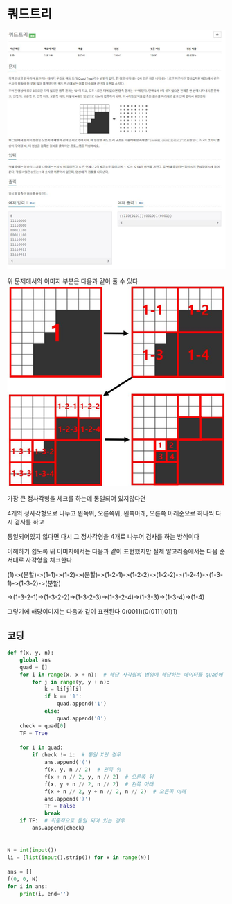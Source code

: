 # 쿼드트리
![이미지](https://github.com/PNU-PULSE/2021-Fall/blob/main/Divide_and_Conquer/BOJ_1992/1.JPG?raw=true)

위 문제에서의 이미지 부분은 다음과 같이 풀 수 있다
![이미지](https://github.com/PNU-PULSE/2021-Fall/blob/main/Divide_and_Conquer/BOJ_1992/2.JPG?raw=true)

가장 큰 정사각형을 체크를 하는데 통일되어 있지않다면

4개의 정사각형으로 나누고 왼쪽위, 오른쪽위, 왼쪽아래, 오른쪽 아래순으로 하나씩 다시 검사를 하고

통일되어있지 않다면 다시 그 정사각형을 4개로 나누어 검사를 하는 방식이다


이해하기 쉽도록 위 이미지에서는 다음과 같이 표현했지만 실제 알고리즘에서는 다음 순서대로 사각형을 체크한다

(1)->(분할)->(1-1)->(1-2)->(분할)->(1-2-1)->(1-2-2)->(1-2-2)->(1-2-4)->(1-3-1)->(1-3-2)->(분할)


->(1-3-2-1)->(1-3-2-2)->(1-3-2-3)->(1-3-2-4)->(1-3-3)->(1-3-4)->(1-4)

그렇기에 해당이미지는 다음과 같이 표현된다
0(0011)(0(0111)01)1)

## 코딩
```python
def f(x, y, n):
    global ans
    quad = []
    for i in range(x, x + n):  # 해당 사각형의 범위에 해당하는 데이터를 quad에 옮김
        for j in range(y, y + n):
            k = li[j][i]
            if k == '1':
                quad.append('1')
            else:
                quad.append('0')
    check = quad[0]
    TF = True

    for i in quad:
        if check != i:  # 통일 X인 경우
            ans.append('(')
            f(x, y, n // 2)  # 왼쪽 위
            f(x + n // 2, y, n // 2)  # 오른쪽 위
            f(x, y + n // 2, n // 2)  # 왼쪽 아래
            f(x + n // 2, y + n // 2, n // 2)  # 오른쪽 아래
            ans.append(')')
            TF = False
            break
    if TF:  # 최종적으로 통일 되어 있는 경우
        ans.append(check)


N = int(input())
li = [list(input().strip()) for x in range(N)]

ans = []
f(0, 0, N)
for i in ans:
    print(i, end='')
